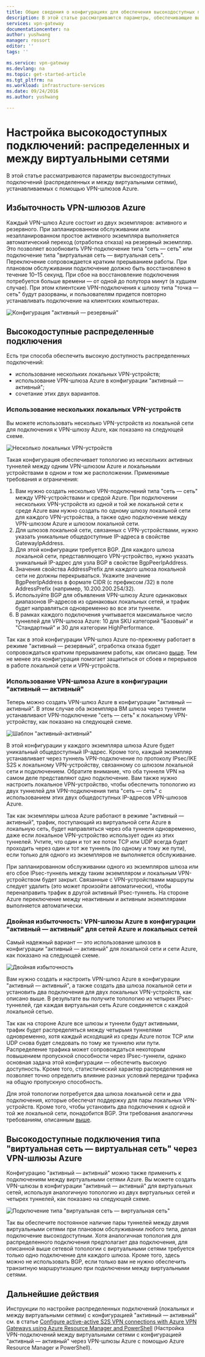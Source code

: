 ```yaml
---
title: Общие сведения о конфигурациях для обеспечения высокодоступных подключений с использованием VPN-шлюзов Azure | Microsoft Docs
description: В этой статье рассматриваются параметры, обеспечивающие высокую доступность подключений, устанавливаемых с помощью VPN-шлюзов Azure.
services: vpn-gateway
documentationcenter: na
author: yushwang
manager: rossort
editor: ''
tags: ''

ms.service: vpn-gateway
ms.devlang: na
ms.topic: get-started-article
ms.tgt_pltfrm: na
ms.workload: infrastructure-services
ms.date: 09/24/2016
ms.author: yushwang

---
```

# Настройка высокодоступных подключений: распределенных и между виртуальными сетями
В этой статье рассматриваются параметры высокодоступных подключений (распределенных и между виртуальными сетями), устанавливаемых с помощью VPN-шлюзов Azure.

## <a name = "activestandby"></a>Избыточность VPN-шлюзов Azure
Каждый VPN-шлюз Azure состоит из двух экземпляров: активного и резервного. При запланированном обслуживании или незапланированном простое активного экземпляра выполняется автоматический переход (отработка отказа) на резервный экземпляр. Это позволяет возобновить VPN-подключение типа "сеть — сеть" или подключение типа "виртуальная сеть — виртуальная сеть". Переключение сопровождается кратким прерыванием работы. При плановом обслуживании подключение должно быть восстановлено в течение 10–15 секунд. При сбое на восстановление подключения потребуется больше времени — от одной до полутора минут (в худшем случае). При этом клиентские VPN-подключения к шлюзу типа "точка — сеть" будут разорваны, и пользователям придется повторно устанавливать подключение на клиентских компьютерах.

![Конфигурация "активный — резервный"](./media/vpn-gateway-highlyavailable/active-standby.png)

## Высокодоступные распределенные подключения
Есть три способа обеспечить высокую доступность распределенных подключений:

* использование нескольких локальных VPN-устройств;
* использование VPN-шлюза Azure в конфигурации "активный — активный";
* сочетание этих двух вариантов.

### <a name = "activeactiveonprem"></a>Использование нескольких локальных VPN-устройств
Вы можете использовать несколько VPN-устройств из локальной сети для подключения к VPN-шлюзу Azure, как показано на следующей схеме.

![Несколько локальных VPN-устройств](./media/vpn-gateway-highlyavailable/multiple-onprem-vpns.png)

Такая конфигурация обеспечивает топологию из нескольких активных туннелей между одним VPN-шлюзом Azure и локальными устройствами в одном и том же расположении. Применимые требования и ограничения:

1. Вам нужно создать несколько VPN-подключений типа "сеть — сеть" между VPN-устройствами и средой Azure. При подключении нескольких VPN-устройств из одной и той же локальной сети к среде Azure вам нужно создать по одному шлюзу локальной сети для каждого VPN-устройства, а также одно подключение между VPN-шлюзом Azure и шлюзом локальной сети.
2. Для шлюзов локальной сети, связанных с VPN-устройствами, нужно указать уникальные общедоступные IP-адреса в свойстве GatewayIpAddress.
3. Для этой конфигурации требуется BGP. Для каждого шлюза локальной сети, представляющего VPN-устройство, нужно указать уникальный IP-адрес для узла BGP в свойстве BgpPeerIpAddress.
4. Значения свойства AddressPrefix для каждого шлюза локальной сети не должны перекрываться. Укажите значение BgpPeerIpAddress в формате CIDR (с префиксом /32) в поле AddressPrefix (например, 10.200.200.254/32).
5. Используйте BGP для объявления VPN-шлюзу Azure одинаковых диапазонов IP-адресов из одинаковых локальных сетей, и трафик будет направляться одновременно во все эти туннели.
6. В рамках каждого подключения учитывается максимальное число туннелей для VPN-шлюза Azure: 10 для SKU категорий "Базовый" и "Стандартный" и 30 для категории HighPerformance.

Так как в этой конфигурации VPN-шлюз Azure по-прежнему работает в режиме "активный — резервный", отработка отказа будет сопровождаться кратким прерыванием работы, как описано [выше](#activestandby). Тем не менее эта конфигурация помогает защититься от сбоев и перерывов в работе локальной сети и VPN-устройств.

### Использование VPN-шлюза Azure в конфигурации "активный — активный"
Теперь можно создать VPN-шлюз Azure в конфигурации "активный — активный". В этом случае оба экземпляра ВМ шлюза через туннели устанавливают VPN-подключение "сеть — сеть" к локальному VPN-устройству, как показано на следующей схеме.

![Шаблон "активный-активный"](./media/vpn-gateway-highlyavailable/active-active.png)

В этой конфигурации у каждого экземпляра шлюза Azure будет уникальный общедоступный IP-адрес. Кроме того, каждый экземпляр устанавливает через туннель VPN-подключение по протоколу IPsec/IKE S2S к локальному VPN-устройству, связанному со шлюзом локальной сети и подключением. Обратите внимание, что оба туннеля VPN на самом деле представляют одно подключение. Вам также нужно настроить локальное VPN-устройство, чтобы обеспечить топологию из двух туннелей для VPN-подключения типа "сеть — сеть" с использованием этих двух общедоступных IP-адресов VPN-шлюзов Azure.

Так как экземпляры шлюза Azure работают в режиме "активный — активный", трафик, поступающий из виртуальной сети Azure в локальную сеть, будет направляться через оба туннеля одновременно, даже если локальное VPN-устройство использует один из этих туннелей. Учтите, что один и тот же поток TCP или UDP всегда будет проходить через один и тот же туннель (по одному и тому же пути), если только для одного из экземпляров не выполняется обслуживание.

При запланированном обслуживании одного из экземпляров шлюза или его сбое IPsec-туннель между таким экземпляром и локальным VPN-устройством будет закрыт. Связанные с VPN-устройствами маршруты следует удалить (это может произойти автоматически), чтобы перенаправить трафик в другой активный IPsec-туннель. На стороне Azure переключение между неактивным и активным экземплярами выполняется автоматически.

### Двойная избыточность: VPN-шлюзы Azure в конфигурации "активный — активный" для сетей Azure и локальных сетей
Самый надежный вариант — это использование шлюзов в конфигурации "активный — активный" для локальной сети и сети Azure, как показано на следующей схеме.

![Двойная избыточность](./media/vpn-gateway-highlyavailable/dual-redundancy.png)

Вам нужно создать и настроить VPN-шлюз Azure в конфигурации "активный — активный", а также создать два шлюза локальной сети и установить два подключения для двух локальных VPN-устройств, как описано выше. В результате вы получите топологию из четырех IPsec-туннелей, где каждая виртуальная сеть Azure соединяется с каждой локальной сетью.

Так как на стороне Azure все шлюзы и туннели будут активными, трафик будет распределяться между четырьмя туннелями одновременно, хотя каждый исходящий из среды Azure поток TCP или UDP снова будет следовать по тому же туннелю или пути. Распределение трафика может сопровождаться некоторым повышением пропускной способности через IPsec-туннели, однако основная задача этой конфигурации — обеспечить высокую доступность. Кроме того, статистический характер распределения не позволяет точно определить влияние разных условий передачи трафика на общую пропускную способность.

Для этой топологии потребуется два шлюза локальной сети и два подключения, которые обеспечат поддержку для пары локальных VPN-устройств. Кроме того, чтобы установить два подключения к одной и той же локальной сети, понадобится BGP. Эти требования аналогичны требованиям, описанным [выше](#activeactiveonprem).

## Высокодоступные подключения типа "виртуальная сеть — виртуальная сеть" через VPN-шлюзы Azure
Конфигурацию "активный — активный" можно также применить к подключениям между виртуальными сетями Azure. Вы можете создать VPN-шлюзы в конфигурации "активный — активный" для виртуальных сетей, используя аналогичную топологию из двух виртуальных сетей и четырех туннелей, как показано на следующей схеме.

![Подключение типа "виртуальная сеть — виртуальная сеть"](./media/vpn-gateway-highlyavailable/vnet-to-vnet.png)

Так вы обеспечите постоянное наличие пары туннелей между двумя виртуальными сетями при плановом обслуживании любого типа, делая подключение высокодоступным. Хотя аналогичная топология для распределенного подключения предполагает два подключения, для описанной выше сетевой топологии с виртуальными сетями требуется только одно подключение для каждого шлюза. Кроме того, здесь можно не использовать BGP, если только вам не нужно обеспечить транзитную маршрутизацию при подключении между виртуальными сетями.

## Дальнейшие действия
Инструкции по настройке распределенных подключений (локальных и между виртуальными сетями) с конфигурацией "активный — активный" см. в статье [Configure active-active S2S VPN connections with Azure VPN Gateways using Azure Resource Manager and PowerShell](http://go.microsoft.com/fwlink/?LinkId=828726) (Настройка VPN-подключений между виртуальными сетями с конфигурацией "активный — активный" через VPN-шлюзы Azure с помощью Azure Resource Manager и PowerShell).

<!---HONumber=AcomDC_0928_2016-->